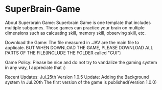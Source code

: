# SuperBrain-Game
About Superbrain Game:
Superbrain Game is one template that includes multiple subgames. Those games can practice your brain on multiple dimensions such as calcuating skill, memory skill, observing skill, etc.

Download the Game:
 The file measured in .JAV are the main file to applicate. BUT WHEN DOWNLOAD THE GAME, PLEASE DOWNLOAD ALL PARTS OF THE FILE(INCLUDE THE FOLDER called "GUI")
 
 Game Policy:
   Please be nice and do not try to vandalize the gaming system in any way, I appreciate that :)
  
 Recent Updates:
    Jul.25th Version 1.0.5 Update: Adding the Background system \n
    Jul.20th The first version of the game is published(Version 1.0.0)
